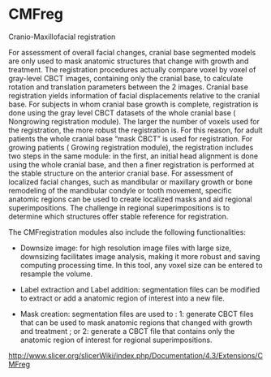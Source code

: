CMFreg
======

Cranio-Maxillofacial registration

For assessment of overall facial changes, cranial base segmented models are only used to mask anatomic structures that change with growth and treatment. The registration procedures actually compare voxel by voxel of gray-level CBCT images, containing only the cranial base, to calculate rotation and translation parameters between the 2 images. Cranial base registration yields information of facial displacements relative to the cranial base. For subjects in whom cranial base growth is complete, registration is done using the gray level CBCT datasets of the whole cranial base ( Nongrowing registration module). The larger the number of voxels used for the registration, the more robust the registration is. For this reason, for adult patients the whole cranial base “mask CBCT” is used for registration. For growing patients ( Growing registration module), the registration includes two steps in the same module: in the first, an initial head alignment is done using the whole cranial base, and then a finer registration is performed at the stable structure on the anterior cranial base.
For assessment of localized facial changes, such as mandibular or maxillary growth or bone remodeling of the mandibular condyle or tooth movement, specific anatomic regions can be used to create localized masks and aid regional superimpositions. The challenge in regional superimpositions is to determine which structures offer stable reference for registration.

The CMFregistration modules also include the following functionalities:

* Downsize image: for high resolution image files with large size, downsizing facilitates image analysis, making it more robust and saving computing processing time. In this tool, any voxel size can be entered to resample the volume.

* Label extraction and Label addition: segmentation files can be modified to extract or add a anatomic region of interest into a new file.

* Mask creation: segmentation files are used to : 1: generate CBCT files that can be used to mask anatomic regions that changed with growth and treatment ; or 2: generate a CBCT file that contains only the anatomic region of interest for regional superimpositions.

http://www.slicer.org/slicerWiki/index.php/Documentation/4.3/Extensions/CMFreg
